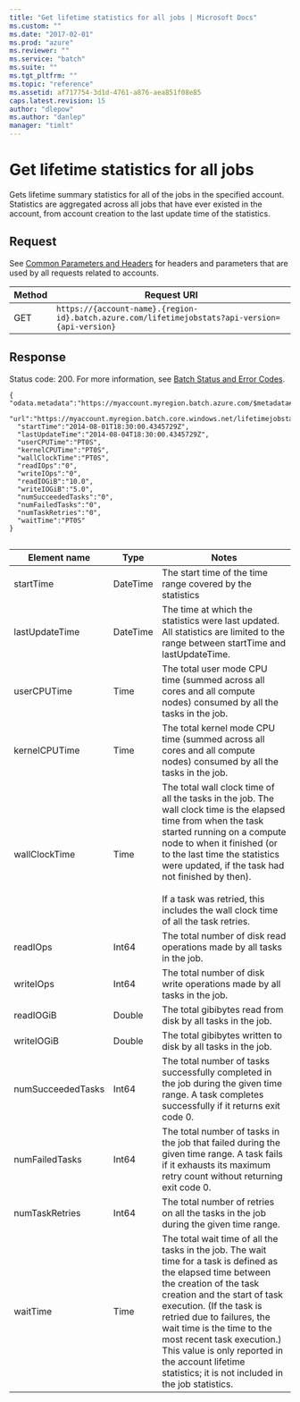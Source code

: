 ```yaml
---
title: "Get lifetime statistics for all jobs | Microsoft Docs"
ms.custom: ""
ms.date: "2017-02-01"
ms.prod: "azure"
ms.reviewer: ""
ms.service: "batch"
ms.suite: ""
ms.tgt_pltfrm: ""
ms.topic: "reference"
ms.assetid: af717754-3d1d-4761-a876-aea851f08e85
caps.latest.revision: 15
author: "dlepow"
ms.author: "danlep"
manager: "timlt"
---
```

# Get lifetime statistics for all jobs
  Gets lifetime summary statistics for all of the jobs in the specified account. Statistics are aggregated across all jobs that have ever existed in the account, from account creation to the last update time of the statistics.  
  
##  <a name="bk_lifetime"></a> Request  
 See [Common Parameters and Headers](../batchservice/common-parameters-and-headers.md) for headers and parameters that are used by all requests related to accounts.  
  
|Method|Request URI|  
|------------|-----------------|  
|GET|`https://{account-name}.{region-id}.batch.azure.com/lifetimejobstats?api-version={api-version}`|  
  
##  <a name="bk_detailed"></a> Response  
 Status code: 200. For more information, see [Batch Status and Error Codes](../batchservice/batch-status-and-error-codes.md).  
  
```  
{ "odata.metadata":"https://myaccount.myregion.batch.azure.com/$metadata#jobstats/@Element",  
  "url":"https://myaccount.myregion.batch.core.windows.net/lifetimejobstats",  
  "startTime":"2014-08-01T18:30:00.4345729Z",  
  "lastUpdateTime":"2014-08-04T18:30:00.4345729Z",  
  "userCPUTime":"PT0S",  
  "kernelCPUTime":"PT0S",  
  "wallClockTime":"PT0S",  
  "readIOps":"0",  
  "writeIOps":"0",  
  "readIOGiB":"10.0",  
  "writeIOGiB":"5.0",  
  "numSucceededTasks":"0",  
  "numFailedTasks":"0",  
  "numTaskRetries":"0",  
  "waitTime":"PT0S"  
}  
  
```  
  
|Element name|Type|Notes|  
|------------------|----------|-----------|  
|startTime|DateTime|The start time of the time range covered by the statistics|  
|lastUpdateTime|DateTime|The time at which the statistics were last updated. All statistics are limited to the range between startTime and lastUpdateTime.|  
|userCPUTime|Time|The total user mode CPU time (summed across all cores and all compute nodes) consumed by all the tasks in the job.|  
|kernelCPUTime|Time|The total kernel mode CPU time (summed across all cores and all compute nodes) consumed by all the tasks in the job.|  
|wallClockTime|Time|The total wall clock time of all the tasks in the job. The wall clock time is the elapsed time from when the task started running on a compute node to when it finished (or to the last time the statistics were updated, if the task had not finished by then).<br /><br /> If a task was retried, this includes the wall clock time of all the task retries.|  
|readIOps|Int64|The total number of disk read operations made by all tasks in the job.|  
|writeIOps|Int64|The total number of disk write operations made by all tasks in the job.|  
|readIOGiB|Double|The total gibibytes read from disk by all tasks in the job.|  
|writeIOGiB|Double|The total gibibytes written to disk by all tasks in the job.|  
|numSucceededTasks|Int64|The total number of tasks successfully completed in the job during the given time range.  A task completes successfully if it returns exit code 0.|  
|numFailedTasks|Int64|The total number of tasks in the job that failed during the given time range. A task fails if it exhausts its maximum retry count without returning exit code 0.|  
|numTaskRetries|Int64|The total number of retries on all the tasks in the job during the given time range.|  
|waitTime|Time|The total wait time of all the tasks in the job.  The wait time for a task is defined as the elapsed time between the creation of the task creation and the start of task execution.  (If the task is retried due to failures, the wait time is the time to the most recent task execution.)  This value is only reported in the account lifetime statistics; it is not included in the job statistics.|  
  
  